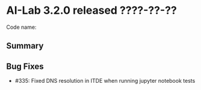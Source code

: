 # AI-Lab 3.2.0 released ????-??-??

Code name:

## Summary


## Bug Fixes

 - #335: Fixed DNS resolution in ITDE when running jupyter notebook tests
